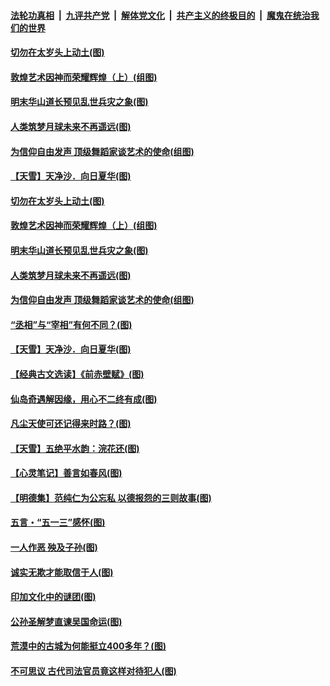 ####  [法轮功真相](../../../../basic/blob/master/README.md?t=05170301) &nbsp;|&nbsp; [九评共产党](../../../../9ping.md/blob/master/README.md?t=05170301) &nbsp;|&nbsp; [解体党文化](../../../../jtdwh.md/blob/master/README.md?t=05170301)  &nbsp;|&nbsp; [共产主义的终极目的](../../../../gczydzjmd.md/blob/master/README.md?t=05170301) &nbsp;|&nbsp; [魔鬼在统治我们的世界](../../../../mgztzwmdsj.md/blob/master/README.md?t=05170301) 

#### [切勿在太岁头上动土(图)](../pages/p7/932649.md?t=05170301) 

#### [敦煌艺术因神而荣耀辉煌（上）(组图)](../pages/p7/931718.md?t=05170301) 

#### [明末华山道长预见乱世兵灾之象(图)](../pages/p7/933355.md?t=05170301) 

#### [人类筑梦月球未来不再遥远(图)](../pages/p7/932774.md?t=05170301) 

#### [为信仰自由发声 顶级舞蹈家谈艺术的使命(组图)](../pages/p7/933219.md?t=05170301) 

#### [【天雪】天净沙．向日夏华(图)](../pages/p7/933149.md?t=05170301) 

#### [切勿在太岁头上动土(图)](../pages/p7/932649.md?t=05170301) 

#### [敦煌艺术因神而荣耀辉煌（上）(组图)](../pages/p7/931718.md?t=05170301) 

#### [明末华山道长预见乱世兵灾之象(图)](../pages/p7/933355.md?t=05170301) 

#### [人类筑梦月球未来不再遥远(图)](../pages/p7/932774.md?t=05170301) 

#### [为信仰自由发声 顶级舞蹈家谈艺术的使命(组图)](../pages/p7/933219.md?t=05170301) 

#### [“丞相”与“宰相”有何不同？(图)](../pages/p7/933240.md?t=05170301) 

#### [【天雪】天净沙．向日夏华(图)](../pages/p7/933149.md?t=05170301) 

#### [【经典古文选读】《前赤壁赋》(图)](../pages/p7/933138.md?t=05170301) 

#### [仙岛奇遇解因缘，用心不二终有成(图)](../pages/p7/932773.md?t=05170301) 

#### [凡尘天使可还记得来时路？(图)](../pages/p7/932647.md?t=05170301) 

#### [【天雪】五绝平水韵：浣花还(图)](../pages/p7/933146.md?t=05170301) 

#### [【心灵笔记】善言如春风(图)](../pages/p7/933027.md?t=05170301) 

#### [【明德集】范纯仁为公忘私 以德报怨的三则故事(图)](../pages/p7/932646.md?t=05170301) 

#### [五言・“五一三”感怀(图)](../pages/p7/932921.md?t=05170301) 

#### [一人作恶 殃及子孙(图)](../pages/p7/933003.md?t=05170301) 

#### [诚实无欺才能取信于人(图)](../pages/p7/932432.md?t=05170301) 

#### [印加文化中的谜团(图)](../pages/p7/932882.md?t=05170301) 

#### [公孙圣解梦直谏吴国命运(图)](../pages/p7/932739.md?t=05170301) 

#### [荒漠中的古城为何能挺立400多年？(图)](../pages/p7/932877.md?t=05170301) 

#### [不可思议 古代司法官员竟这样对待犯人(图)](../pages/p7/932781.md?t=05170301) 

